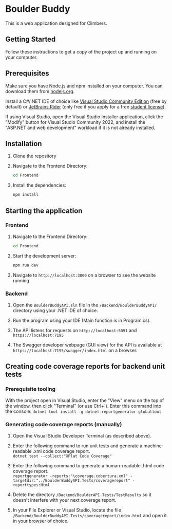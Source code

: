 # Boulder Buddy

This is a web application designed for Climbers.

## Getting Started

Follow these instructions to get a copy of the project up and running on your computer.

## Prerequisites

Make sure you have Node.js and npm installed on your computer. You can download them from [nodejs.org](https://nodejs.org/).

Install a C#/.NET IDE of choice like [Visual Studio Community Edition](https://visualstudio.microsoft.com/downloads/) (free by default) or [JetBrains Rider](https://www.jetbrains.com/rider/) (only free if you apply for a free [student license](https://www.jetbrains.com/community/education/#students)).

If using Visual Studio, open the Visual Studio Installer application, click the "Modify" button for Visual Studio Community 2022, and install the "ASP.NET and web development" workload if it is not already installed.

## Installation

1. Clone the repository

2. Navigate to the Frontend Directory:

   ```sh
   cd Frontend
   ```

3. Install the dependencies:

   ```sh
   npm install
   ```

## Starting the application

### Frontend

1. Navigate to the Frontend Directory:

   ```sh
   cd Frontend
   ```

2. Start the development server:

   ```sh
   npm run dev
   ```

3. Navigate to `http://localhost:3000` on a browser to see the website running.

### Backend

1. Open the `BoulderBuddyAPI.sln` file in the `/Backend/BoulderBuddyAPI/` directory using your .NET IDE of choice.

2. Run the program using your IDE (Main function is in Program.cs).

3. The API listens for requests on `http://localhost:5091` and `https://localhost:7195`

4. The Swagger developer webpage (GUI view) for the API is available at `https://localhost:7195/swagger/index.html` on a browser.

## Creating code coverage reports for backend unit tests

### Prerequisite tooling

With the project open in Visual Studio, enter the "View" menu on the top of the window, then click "Terminal" (or use Ctrl+\`). Enter this command into the console: `dotnet tool install -g dotnet-reportgenerator-globaltool`

### Generating code coverage reports (manually)

1. Open the Visual Studio Developer Terminal (as described above).

2. Enter the following command to run unit tests and generate a machine-readable .xml code coverage report. <br>
`dotnet test --collect:"XPlat Code Coverage"`

3. Enter the following command to generate a human-readable .html code coverage report. <br>
`reportgenerator -reports:"\coverage.cobertura.xml" -targetdir:"../BoulderBuddyAPI.Tests/coveragereport" -reporttypes:Html`

4. Delete the directory `/Backend/BoulderAPI.Tests/TestResults` so it doesn't interfere with your next coverage report.

5. In your File Explorer or Visual Studio, locate the file `/Backend/BoulderBuddyAPI.Tests/coveragereport/index.html` and open it in your browser of choice.